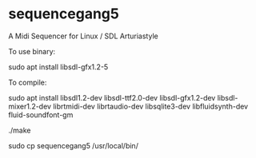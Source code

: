 # sequencegang5
A Midi Sequencer for Linux / SDL Arturiastyle

To use binary:

sudo apt install libsdl-gfx1.2-5

To compile:

sudo apt install libsdl1.2-dev libsdl-ttf2.0-dev libsdl-gfx1.2-dev libsdl-mixer1.2-dev librtmidi-dev librtaudio-dev libsqlite3-dev libfluidsynth-dev fluid-soundfont-gm

./make

sudo cp sequencegang5 /usr/local/bin/

